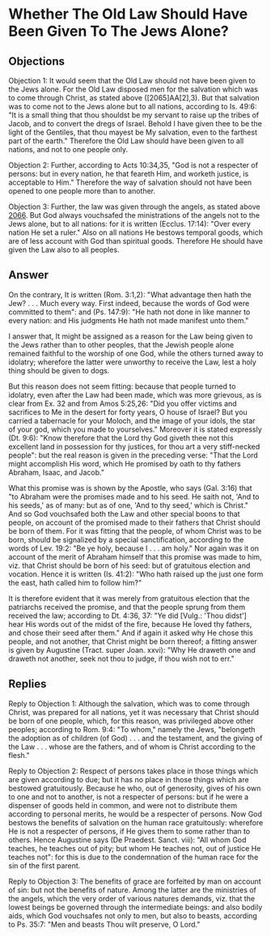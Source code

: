 # Whether The Old Law Should Have Been Given To The Jews Alone?

## Objections

Objection 1: It would seem that the Old Law should not have been given to the Jews alone. For the Old Law disposed men for the salvation which was to come through Christ, as stated above ([2065]AA[2],3). But that salvation was to come not to the Jews alone but to all nations, according to Is. 49:6: "It is a small thing that thou shouldst be my servant to raise up the tribes of Jacob, and to convert the dregs of Israel. Behold I have given thee to be the light of the Gentiles, that thou mayest be My salvation, even to the farthest part of the earth." Therefore the Old Law should have been given to all nations, and not to one people only.

Objection 2: Further, according to Acts 10:34,35, "God is not a respecter of persons: but in every nation, he that feareth Him, and worketh justice, is acceptable to Him." Therefore the way of salvation should not have been opened to one people more than to another.

Objection 3: Further, the law was given through the angels, as stated above [2066](A[3]). But God always vouchsafed the ministrations of the angels not to the Jews alone, but to all nations: for it is written (Ecclus. 17:14): "Over every nation He set a ruler." Also on all nations He bestows temporal goods, which are of less account with God than spiritual goods. Therefore He should have given the Law also to all peoples.

## Answer

On the contrary, It is written (Rom. 3:1,2): "What advantage then hath the Jew? . . . Much every way. First indeed, because the words of God were committed to them": and (Ps. 147:9): "He hath not done in like manner to every nation: and His judgments He hath not made manifest unto them."

I answer that, It might be assigned as a reason for the Law being given to the Jews rather than to other peoples, that the Jewish people alone remained faithful to the worship of one God, while the others turned away to idolatry; wherefore the latter were unworthy to receive the Law, lest a holy thing should be given to dogs.

But this reason does not seem fitting: because that people turned to idolatry, even after the Law had been made, which was more grievous, as is clear from Ex. 32 and from Amos 5:25,26: "Did you offer victims and sacrifices to Me in the desert for forty years, O house of Israel? But you carried a tabernacle for your Moloch, and the image of your idols, the star of your god, which you made to yourselves." Moreover it is stated expressly (Dt. 9:6): "Know therefore that the Lord thy God giveth thee not this excellent land in possession for thy justices, for thou art a very stiff-necked people": but the real reason is given in the preceding verse: "That the Lord might accomplish His word, which He promised by oath to thy fathers Abraham, Isaac, and Jacob."

What this promise was is shown by the Apostle, who says (Gal. 3:16) that "to Abraham were the promises made and to his seed. He saith not, 'And to his seeds,' as of many: but as of one, 'And to thy seed,' which is Christ." And so God vouchsafed both the Law and other special boons to that people, on account of the promised made to their fathers that Christ should be born of them. For it was fitting that the people, of whom Christ was to be born, should be signalized by a special sanctification, according to the words of Lev. 19:2: "Be ye holy, because I . . . am holy." Nor again was it on account of the merit of Abraham himself that this promise was made to him, viz. that Christ should be born of his seed: but of gratuitous election and vocation. Hence it is written (Is. 41:2): "Who hath raised up the just one form the east, hath called him to follow him?"

It is therefore evident that it was merely from gratuitous election that the patriarchs received the promise, and that the people sprung from them received the law; according to Dt. 4:36, 37: "Ye did [Vulg.: 'Thou didst'] hear His words out of the midst of the fire, because He loved thy fathers, and chose their seed after them." And if again it asked why He chose this people, and not another, that Christ might be born thereof; a fitting answer is given by Augustine (Tract. super Joan. xxvi): "Why He draweth one and draweth not another, seek not thou to judge, if thou wish not to err."

## Replies

Reply to Objection 1: Although the salvation, which was to come through Christ, was prepared for all nations, yet it was necessary that Christ should be born of one people, which, for this reason, was privileged above other peoples; according to Rom. 9:4: "To whom," namely the Jews, "belongeth the adoption as of children (of God) . . . and the testament, and the giving of the Law . . . whose are the fathers, and of whom is Christ according to the flesh."

Reply to Objection 2: Respect of persons takes place in those things which are given according to due; but it has no place in those things which are bestowed gratuitously. Because he who, out of generosity, gives of his own to one and not to another, is not a respecter of persons: but if he were a dispenser of goods held in common, and were not to distribute them according to personal merits, he would be a respecter of persons. Now God bestows the benefits of salvation on the human race gratuitously: wherefore He is not a respecter of persons, if He gives them to some rather than to others. Hence Augustine says (De Praedest. Sanct. viii): "All whom God teaches, he teaches out of pity; but whom He teaches not, out of justice He teaches not": for this is due to the condemnation of the human race for the sin of the first parent.

Reply to Objection 3: The benefits of grace are forfeited by man on account of sin: but not the benefits of nature. Among the latter are the ministries of the angels, which the very order of various natures demands, viz. that the lowest beings be governed through the intermediate beings: and also bodily aids, which God vouchsafes not only to men, but also to beasts, according to Ps. 35:7: "Men and beasts Thou wilt preserve, O Lord."